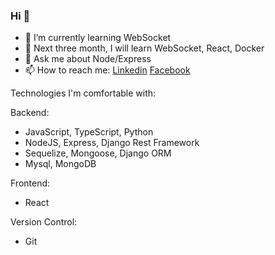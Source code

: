 ### Hi  👋 
- 🌱 I’m currently learning WebSocket
- 🤔 Next three month, I will learn WebSocket, React, Docker
- 💬 Ask me about Node/Express 
- 📫 How to reach me: [Linkedin](https://www.linkedin.com/in/imalimran/)  [Facebook](https://www.facebook.com/engr.aih/)


Technologies I'm comfortable with:

Backend:
- JavaScript, TypeScript, Python
- NodeJS, Express, Django Rest Framework
- Sequelize, Mongoose, Django ORM
- Mysql, MongoDB

Frontend:
- React

Version Control:
- Git




